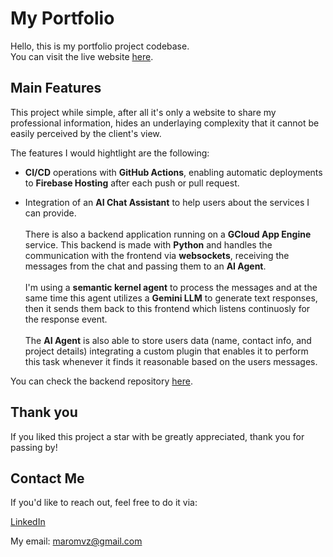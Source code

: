 # My Portfolio

Hello, this is my portfolio project codebase.<br>
You can visit the live website [here](https://maro-portfolio-bead9.web.app/).

## Main Features
This project while simple, after all it's only a website to share my professional information, hides an underlaying complexity that it cannot be easily perceived by the client's view.

The features I would hightlight are the following:

- **CI/CD** operations with **GitHub Actions**, enabling automatic deployments to **Firebase Hosting** after each push or pull request.

- Integration of an **AI Chat Assistant** to help users about the services I can provide.<br><br>
There is also a backend application running on a **GCloud App Engine** service. This backend is made with **Python** and handles the communication with the frontend via **websockets**, receiving the messages from the chat and passing them to an **AI Agent**.<br><br>I'm using a **semantic kernel agent** to process the messages and at the same time this agent utilizes a **Gemini LLM** to generate text responses, then it sends them back to this frontend which listens continuosly for the response event.<br><br>
The **AI Agent** is also able to store users data (name, contact info, and project details) integrating a custom plugin that enables it to perform this task whenever it finds it reasonable based on the users messages.

You can check the backend repository [here](https://github.com/Movgto/my-portfolio-be).

## Thank you

If you liked this project a star with be greatly appreciated, thank you for passing by!

## Contact Me
If you'd like to reach out, feel free to do it via:

[LinkedIn](https://www.linkedin.com/in/gumaro-monroy-vazquez/)

My email: maromvz@gmail.com
